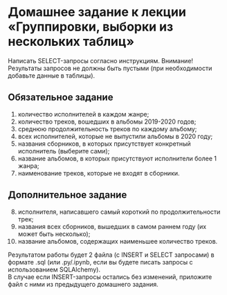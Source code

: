 # Домашнее задание к лекции «Группировки, выборки из нескольких таблиц»

Написать SELECT-запросы согласно инструкциям. 
Внимание! Результаты запросов не должны быть пустыми (при необходимости добавьте данные в таблицы).

## Обязательное задание  

1. количество исполнителей в каждом жанре;
2. количество треков, вошедших в альбомы 2019-2020 годов;
3. среднюю продолжительность треков по каждому альбому;
4. всех исполнителей, которые не выпустили альбомы в 2020 году;
5. названия сборников, в которых присутствует конкретный исполнитель (выберите сами);
6. название альбомов, в которых присутствуют исполнители более 1 жанра;
7. наименование треков, которые не входят в сборники.

## Дополнительное задание  

8. исполнителя, написавшего самый короткий по продолжительности трек;
9. названия всех сборников, вышедших в самом раннем году (их может быть несколько);
10. название альбомов, содержащих наименьшее количество треков.


Результатом работы будет 2 файла (с INSERT и SELECT запросами) в формате .sql (или .py/.ipynb, если вы будете писать запросы с использованием SQLAlchemy).   
В случае если INSERT-запросы остались без изменений, приложите файл c ними из предыдущего домашнего задания.
